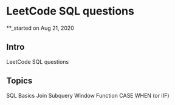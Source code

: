 # LeetCode SQL questions

**_started on Aug 21, 2020

## Intro
LeetCode SQL questions

## Topics
SQL Basics
Join
Subquery
Window Function
CASE WHEN (or IIF)

